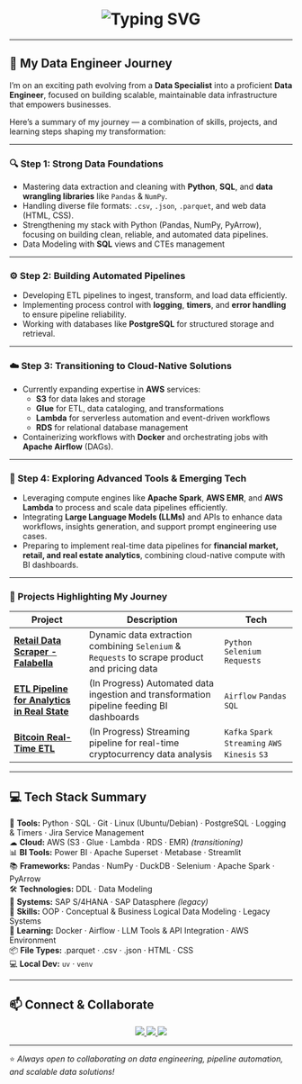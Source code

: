 <h1 align="center">
  <img src="https://readme-typing-svg.herokuapp.com?font=Fira+Code&weight=500&size=28&duration=3000&pause=1000&color=00F5D4&center=true&vCenter=true&width=650&lines=Hi+%F0%9F%91%8B+I'm+Andoni+Lagos;Data+Specialist+%E2%86%92+Data+Engineer;Data+Engineering+%7C+Web+Scraping+%7C+Automation" alt="Typing SVG" />
</h1>

---

## 🚀 My Data Engineer Journey

I’m on an exciting path evolving from a **Data Specialist** into a proficient **Data Engineer**, focused on building scalable, maintainable data infrastructure that empowers businesses.

Here’s a summary of my journey — a combination of skills, projects, and learning steps shaping my transformation:

---

### 🔍 Step 1: Strong Data Foundations  
- Mastering data extraction and cleaning with **Python**, **SQL**, and **data wrangling libraries** like `Pandas` & `NumPy`.  
- Handling diverse file formats: `.csv`, `.json`, `.parquet`, and web data (HTML, CSS).  
- Strengthening my stack with Python (Pandas, NumPy, PyArrow), focusing on building clean, reliable, and automated data pipelines.
- Data Modeling with **SQL** views and CTEs management
---

### ⚙️ Step 2: Building Automated Pipelines  
- Developing ETL pipelines to ingest, transform, and load data efficiently.  
- Implementing process control with **logging**, **timers**, and **error handling** to ensure pipeline reliability.  
- Working with databases like **PostgreSQL** for structured storage and retrieval.

---

### ☁️ Step 3: Transitioning to Cloud-Native Solutions  
- Currently expanding expertise in **AWS** services:  
  - **S3** for data lakes and storage  
  - **Glue** for ETL, data cataloging, and transformations  
  - **Lambda** for serverless automation and event-driven workflows  
  - **RDS** for relational database management  
- Containerizing workflows with **Docker** and orchestrating jobs with **Apache Airflow** (DAGs).  

---

### 🔮 Step 4: Exploring Advanced Tools & Emerging Tech  
- Leveraging compute engines like **Apache Spark**, **AWS EMR**, and **AWS Lambda** to process and scale data pipelines efficiently.  
- Integrating **Large Language Models (LLMs)** and APIs to enhance data workflows, insights generation, and support prompt engineering use cases.  
- Preparing to implement real-time data pipelines for **financial market, retail, and real estate analytics**, combining cloud-native compute with BI dashboards.  


---

### 📂 Projects Highlighting My Journey  

| Project | Description | Tech |
|---------|-------------|------|
| [**Retail Data Scraper - Falabella**](#) | Dynamic data extraction combining `Selenium` & `Requests` to scrape product and pricing data | `Python` `Selenium` `Requests` |
| [**ETL Pipeline for Analytics in Real State**](#) | (In Progress) Automated data ingestion and transformation pipeline feeding BI dashboards | `Airflow` `Pandas` `SQL` |
| [**Bitcoin Real-Time ETL**](#) | (In Progress) Streaming pipeline for real-time cryptocurrency data analysis | `Kafka` `Spark Streaming` `AWS Kinesis` `S3` |


---

## 💻 Tech Stack Summary  

🔧 **Tools:** Python · SQL · Git · Linux (Ubuntu/Debian) · PostgreSQL · Logging & Timers · Jira Service Management  
☁ **Cloud:** AWS (S3 · Glue · Lambda · RDS · EMR) *(transitioning)*  
📊 **BI Tools:** Power BI · Apache Superset · Metabase · Streamlit   
📚 **Frameworks:** Pandas · NumPy · DuckDB · Selenium · Apache Spark · PyArrow  
🛠 **Technologies:** DDL · Data Modeling  
🏢 **Systems:** SAP S/4HANA · SAP Datasphere *(legacy)*  
🧠 **Skills:** OOP · Conceptual & Business Logical Data Modeling · Legacy Systems  
🌱 **Learning:** Docker · Airflow · LLM Tools & API Integration · AWS Environment  
📦 **File Types:** .parquet · .csv · .json · HTML · CSS  
💻 **Local Dev:** `uv` · `venv`  

---

## 📫 Connect & Collaborate

<p align="center">
  <a href="https://www.linkedin.com/in/andoni-lagos/" target="_blank">
    <img src="https://img.shields.io/badge/LinkedIn-0A66C2?style=for-the-badge&logo=linkedin&logoColor=white"/>
  </a>
  <a href="https://github.com/AndoniData" target="_blank">
    <img src="https://img.shields.io/badge/GitHub-181717?style=for-the-badge&logo=github&logoColor=white"/>
  </a>
  <a href="#" target="_blank">
    <img src="https://img.shields.io/badge/Portfolio-000000?style=for-the-badge&logo=About.me&logoColor=white"/>
  </a>
</p>

---

⭐ _Always open to collaborating on data engineering, pipeline automation, and scalable data solutions!_

<!---
AndoniData/AndoniData is a ✨ special ✨ repository because its `README.md` (this file) appears on your GitHub profile.
You can click the Preview link to take a look at your changes.
--->
